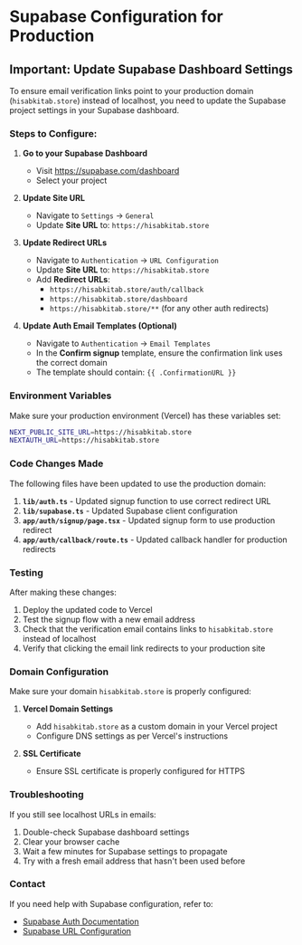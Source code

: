 # Supabase Configuration for Production

## Important: Update Supabase Dashboard Settings

To ensure email verification links point to your production domain (`hisabkitab.store`) instead of localhost, you need to update the Supabase project settings in your Supabase dashboard.

### Steps to Configure:

1. **Go to your Supabase Dashboard**
   - Visit https://supabase.com/dashboard
   - Select your project

2. **Update Site URL**
   - Navigate to `Settings` → `General`
   - Update **Site URL** to: `https://hisabkitab.store`

3. **Update Redirect URLs**
   - Navigate to `Authentication` → `URL Configuration`
   - Update **Site URL** to: `https://hisabkitab.store`
   - Add **Redirect URLs**:
     - `https://hisabkitab.store/auth/callback`
     - `https://hisabkitab.store/dashboard`
     - `https://hisabkitab.store/**` (for any other auth redirects)

4. **Update Auth Email Templates (Optional)**
   - Navigate to `Authentication` → `Email Templates`
   - In the **Confirm signup** template, ensure the confirmation link uses the correct domain
   - The template should contain: `{{ .ConfirmationURL }}`

### Environment Variables

Make sure your production environment (Vercel) has these variables set:

```bash
NEXT_PUBLIC_SITE_URL=https://hisabkitab.store
NEXTAUTH_URL=https://hisabkitab.store
```

### Code Changes Made

The following files have been updated to use the production domain:

1. **`lib/auth.ts`** - Updated signup function to use correct redirect URL
2. **`lib/supabase.ts`** - Updated Supabase client configuration
3. **`app/auth/signup/page.tsx`** - Updated signup form to use production redirect
4. **`app/auth/callback/route.ts`** - Updated callback handler for production redirects

### Testing

After making these changes:

1. Deploy the updated code to Vercel
2. Test the signup flow with a new email address
3. Check that the verification email contains links to `hisabkitab.store` instead of localhost
4. Verify that clicking the email link redirects to your production site

### Domain Configuration

Make sure your domain `hisabkitab.store` is properly configured:

1. **Vercel Domain Settings**
   - Add `hisabkitab.store` as a custom domain in your Vercel project
   - Configure DNS settings as per Vercel's instructions

2. **SSL Certificate**
   - Ensure SSL certificate is properly configured for HTTPS

### Troubleshooting

If you still see localhost URLs in emails:

1. Double-check Supabase dashboard settings
2. Clear your browser cache
3. Wait a few minutes for Supabase settings to propagate
4. Try with a fresh email address that hasn't been used before

### Contact

If you need help with Supabase configuration, refer to:
- [Supabase Auth Documentation](https://supabase.com/docs/guides/auth)
- [Supabase URL Configuration](https://supabase.com/docs/guides/auth/redirect-urls)
